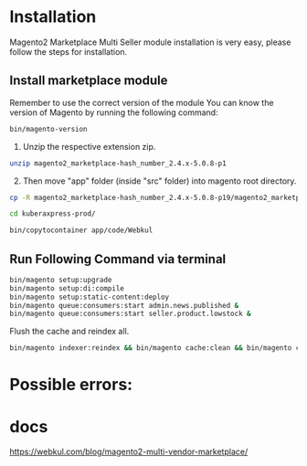 
# Installation

Magento2 Marketplace Multi Seller module installation is very easy, please follow the steps for installation.

## Install marketplace module
Remember to use the correct version of the module
You can know the version of Magento by running the following command:
```bash
bin/magento-version
```

1. Unzip the respective extension zip.
```bash
unzip magento2_marketplace-hash_number_2.4.x-5.0.8-p1
```
2. Then move "app" folder (inside "src" folder) into magento root directory.
```bash
cp -R magento2_marketplace-hash_number_2.4.x-5.0.8-p19/magento2_marketplace-hash_number/src/* kuberaxpress-prod/src/
```

```bash
cd kuberaxpress-prod/
```

```bash
bin/copytocontainer app/code/Webkul
```

Run Following Command via terminal
-----------------------------------
```bash
bin/magento setup:upgrade 
bin/magento setup:di:compile
bin/magento setup:static-content:deploy
bin/magento queue:consumers:start admin.news.published &
bin/magento queue:consumers:start seller.product.lowstock &
```

Flush the cache and reindex all.
```bash
bin/magento indexer:reindex && bin/magento cache:clean && bin/magento cache:flush
```


# Possible errors:

# docs
https://webkul.com/blog/magento2-multi-vendor-marketplace/
